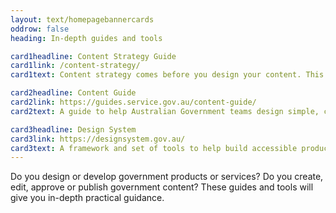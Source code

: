```yaml
---
layout: text/homepagebannercards
oddrow: false
heading: In-depth guides and tools

card1headline: Content Strategy Guide
card1link: /content-strategy/
card1text: Content strategy comes before you design your content. This sets the foundation to create, deliver and govern content.

card2headline: Content Guide
card2link: https://guides.service.gov.au/content-guide/
card2text: A guide to help Australian Government teams design simple, clear and fast content.

card3headline: Design System
card3link: https://designsystem.gov.au/
card3text: A framework and set of tools to help build accessible products and services.
---
```

Do you design or develop government products or services? Do you create, edit,
approve or publish government content? These guides and tools will give you
in-depth practical guidance.
